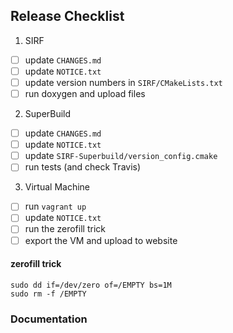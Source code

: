 ## Release Checklist

1. SIRF
 - [ ] update `CHANGES.md`
 - [ ] update `NOTICE.txt`
 - [ ] update version numbers in `SIRF/CMakeLists.txt`
 - [ ] run doxygen and upload files
 
2. SuperBuild
 - [ ] update `CHANGES.md`
 - [ ] update `NOTICE.txt`
 - [ ] update `SIRF-Superbuild/version_config.cmake`
 - [ ] run tests (and check Travis)

3. Virtual Machine

 - [ ] run `vagrant up`
 - [ ] update `NOTICE.txt`
 - [ ] run the zerofill trick
 - [ ] export the VM and upload to website
 
 #### zerofill trick
 
 ```
sudo dd if=/dev/zero of=/EMPTY bs=1M
sudo rm -f /EMPTY
```

### Documentation
